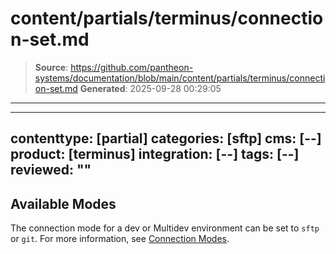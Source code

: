 # content/partials/terminus/connection-set.md

> **Source**: https://github.com/pantheon-systems/documentation/blob/main/content/partials/terminus/connection-set.md
> **Generated**: 2025-09-28 00:29:05

---

---
contenttype: [partial]
categories: [sftp]
cms: [--]
product: [terminus]
integration: [--]
tags: [--]
reviewed: ""
---

## Available Modes

The connection mode for a dev or Multidev environment can be set to `sftp` or `git`. For more information, see [Connection Modes](/connection-modes).
